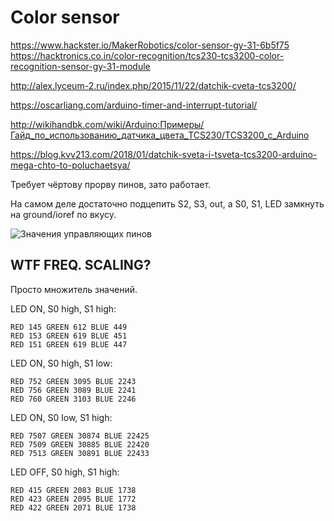 
# Color sensor

https://www.hackster.io/MakerRobotics/color-sensor-gy-31-6b5f75
https://hacktronics.co.in/color-recognition/tcs230-tcs3200-color-recognition-sensor-gy-31-module

http://alex.lyceum-2.ru/index.php/2015/11/22/datchik-cveta-tcs3200/

https://oscarliang.com/arduino-timer-and-interrupt-tutorial/

http://wikihandbk.com/wiki/Arduino:Примеры/Гайд_по_использованию_датчика_цвета_TCS230/TCS3200_с_Arduino

https://blog.kvv213.com/2018/01/datchik-sveta-i-tsveta-tcs3200-arduino-mega-chto-to-poluchaetsya/




Требует чёртову прорву пинов, зато работает.

На самом деле достаточно подцепить S2, S3, out, а S0, S1, LED замкнуть
на ground/ioref по вкусу.

![Значения управляющих пинов](color-sensor-control.jpg)


## WTF FREQ. SCALING?

Просто множитель значений.

LED ON, S0 high, S1 high:

```
RED 145 GREEN 612 BLUE 449
RED 153 GREEN 619 BLUE 451
RED 151 GREEN 619 BLUE 447
```

LED ON, S0 high, S1 low:

```
RED 752 GREEN 3095 BLUE 2243
RED 756 GREEN 3089 BLUE 2241
RED 760 GREEN 3103 BLUE 2246
```

LED ON, S0 low, S1 high:

```
RED 7507 GREEN 30874 BLUE 22425
RED 7509 GREEN 30885 BLUE 22420
RED 7513 GREEN 30891 BLUE 22433
```

LED OFF, S0 high, S1 high:

```
RED 415 GREEN 2083 BLUE 1738
RED 423 GREEN 2095 BLUE 1772
RED 422 GREEN 2071 BLUE 1738
```

